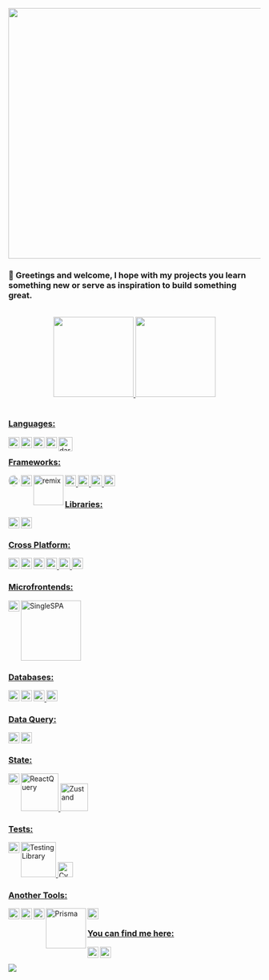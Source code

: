 <p align="center"><img width="700" height ="500" src="https://res.cloudinary.com/dvm6sgg1h/image/upload/v1713051115/briy1jlsdbdyhvmbh2s9.jpg"></p>

### 👋 Greetings and welcome, I hope with my projects you learn something new or serve as inspiration to build something great. 

</br>

<div align="center" style="width:100%">
  <a href="https://github.com/jackomo007">
  <img height="160em" src="https://github-readme-stats.vercel.app/api?username=jackomo007&show_icons=true&theme=radical&title_color=C08200&text_color=09B43A&count_private=true"/>
  <img height="160em" src="https://github-readme-stats.vercel.app/api/top-langs/?username=jackomo007&layout=compact&langs_count=7&theme=radical&&title_color=C08200&text_color=FFFFFF&custom_title=Power%20Stones"/>
</div>

</br>

### Languages:
<img align="left" title="Php" alt="php" width="22px" src="https://cdn.jsdelivr.net/gh/devicons/devicon/icons/php/php-original.svg" />

<img align="left" title="Javascript" alt="javascript" width="22px" src="https://cdn.jsdelivr.net/gh/devicons/devicon/icons/javascript/javascript-original.svg" />
<img align="left" title="Python" alt="python" width="22px" src="https://cdn.jsdelivr.net/gh/devicons/devicon/icons/python/python-original.svg" />
<img align="left" title="Dart" alt="dart" width="22px" src="https://cdn.jsdelivr.net/gh/devicons/devicon/icons/dart/dart-original.svg" />
<img align="left" title="Swift" alt="dart" width="28px" src="https://bignerdranch.com/wp-content/uploads/2021/03/SwiftUI-Logo-copy.jpg" />


</br>

### Frameworks:
<img align="left" title="Laravel" alt="laravel" width="22px" src="https://miro.medium.com/v2/resize:fit:1400/format:webp/1*1QQXo5vHRUwi8Z7VaBIYnA.png" style="border-radius: 50%;" />
<img title="Vue" alt="vue" width="22px" src="https://cdn.jsdelivr.net/gh/devicons/devicon/icons/vuejs/vuejs-original.svg" />
<img align="left" title="Angular" alt="angular" width="22px" src="https://img.icons8.com/color/48/000000/angularjs.png" />
<img title="NEXTJS" alt="nextjs" width="22px" src="https://cdn.jsdelivr.net/gh/devicons/devicon/icons/nextjs/nextjs-line.svg" />
<img align="left" title="Remix" alt="remix" width="60px" src="https://i.ytimg.com/vi/4dOAFJUOi-s/maxresdefault.jpg" />
<img title="FastAPI" alt="FastAPI" width="22px" src="https://cdn.jsdelivr.net/gh/devicons/devicon/icons/fastapi/fastapi-original.svg" />
<img title="Astro" alt="Astro" width="22px" src="https://astro.build/assets/press/astro-icon-light-gradient.svg" />

</br>

### Libraries:
<img align="left" title="React" alt="React" width="22px" src="https://cdn.jsdelivr.net/gh/devicons/devicon/icons/react/react-original.svg" />
<img title="Solid" alt="solid" width="22px" src="https://res.cloudinary.com/dvm6sgg1h/image/upload/v1629061344/gxwpg1uhcnqq8kctdmgg.jpg" />

### Cross Platform:
<img align="left" title="Ionic" alt="Ionic" width="22px" src="https://cdn.jsdelivr.net/gh/devicons/devicon/icons/ionic/ionic-original.svg" />
<img title="React Native" alt="React Native" width="22px" src="https://img.icons8.com/color/48/000000/react-native.png" />
<img align="left" title="Quasar" alt="Quasar" width="22px" src="https://avatars.githubusercontent.com/u/23064371?s=200&v=4" />
<img title="Flutter" alt="Flutter" width="22px" src="https://cdn.jsdelivr.net/gh/devicons/devicon/icons/flutter/flutter-original.svg" />
<img align="left" title="Vue Native" alt="vue-native" width="22px" src="https://vue-native.io/images/logo.png" />
<img width="22" height="22" loading="lazy" title="Electron" alt="electron"  src="https://github.com/electron.png?s=20">

</br>

### Microfrontends:
<img align="left" width="22px"  title="Webpack" alt="Webpack" src="https://cdn.jsdelivr.net/gh/devicons/devicon/icons/webpack/webpack-original.svg" />
<img title="SingleSPA" alt="SingleSPA" width="120px" src="https://res.cloudinary.com/dvm6sgg1h/image/upload/v1623247016/dudahviqalyvx6rkuva6.png" />

### Databases:
<img align="left" title="MySQL" alt="MySQL" width="22px" src="https://cdn.jsdelivr.net/gh/devicons/devicon/icons/mysql/mysql-original.svg" />
<img title="Postgresql" alt="Postgresql" width="22px" src="https://cdn.jsdelivr.net/gh/devicons/devicon/icons/postgresql/postgresql-original.svg" />
<img align="left" title="MongoDB" alt="MongoDB" width="22px" src="https://cdn.jsdelivr.net/gh/devicons/devicon/icons/mongodb/mongodb-original.svg" />
<img title="Redis" alt="Redis" width="22px" src="https://pbs.twimg.com/profile_images/1427657682626961410/aJp7nOdu_400x400.jpg" />

     
### Data Query:
<img align="left" title="Apollo" alt="Apollo" width="22px" src="https://img.icons8.com/color/48/000000/apollo.png" />
<img title="GraphQL" alt="GraphQL" width="22px" src="https://cdn.jsdelivr.net/gh/devicons/devicon/icons/graphql/graphql-plain.svg" />

### State:
<img align="left" title="Redux" alt="Redux" width="22px" src="https://img.icons8.com/color/48/000000/redux.png" />
<img title="ReactQuery" alt="ReactQuery" width="75px" src="https://github.com/tannerlinsley/react-query/raw/main/media/repo-dark.png" />
<img title="Zustand" alt="Zustand" width="55px" src="https://raw.githubusercontent.com/pmndrs/zustand/main/bear.jpg" />

### Tests:
<img align="left" title="Jest&Enzyme" alt="Jest&Enzyme" width="22px" src="https://cdn.jsdelivr.net/gh/devicons/devicon/icons/jest/jest-plain.svg" />          
<img title="Testing Library" alt="Testing Library" width="70px" src="https://miro.medium.com/max/1000/1*FdcfXXlYDEDNGToFjA_B4w.jpeg" />
<img title="Cypress" alt="Cypress" width="30px" src="https://pics.freeicons.io/uploads/icons/png/3556671901536211770-512.png" />

### Another Tools:
<img align="left" title="Babel" alt="Babel" width="22px" src="https://cdn.jsdelivr.net/gh/devicons/devicon/icons/babel/babel-original.svg" />
<img align="left" title="NPM Library" alt="NPM Library" width="22px" src="https://cdn.jsdelivr.net/gh/devicons/devicon/icons/npm/npm-original-wordmark.svg" />
<img align="left" title="Storybook" alt="Storybook" width="22px" src="https://cdn.jsdelivr.net/gh/devicons/devicon/icons/storybook/storybook-original.svg" />
<img align="left" title="Prisma" alt="Prisma" width="80px" src="https://res.cloudinary.com/dvm6sgg1h/image/upload/v1645113794/whqacvl4s9xcxql3gkvp.png" />
<img align="left" title="Firebase" alt="Firebase" width="22px" src="https://cdn.jsdelivr.net/gh/devicons/devicon/icons/firebase/firebase-plain.svg" />
          
</br>

### You can find me here:
<a href="https://www.facebook.com/JEAL47" target="_blank"><img align="left" title="Facebook" alt="facebook" width="22px" src="https://cdn.jsdelivr.net/gh/devicons/devicon/icons/facebook/facebook-original.svg" /></a>
<a href="https://www.linkedin.com/in/jose-prieto-developer" target="_blank"><img align="left" title="Linkedin" alt="linkedin" width="22px" 
src="https://cdn.jsdelivr.net/gh/devicons/devicon/icons/linkedin/linkedin-original.svg" /></a>

</br>
</br>
<img src="https://holopin.io/api/user/board?user=jackom0" />
